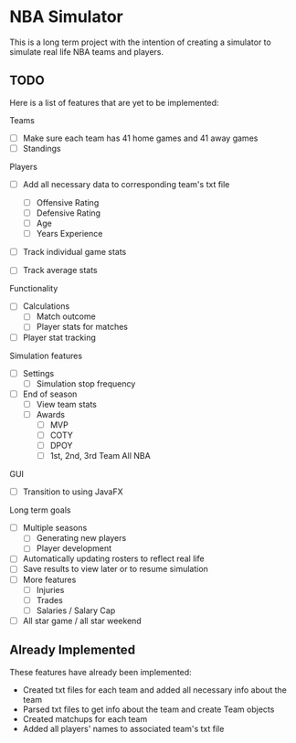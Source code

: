 # NBA Simulator

<p>This is a long term project with the intention of creating a simulator to simulate real life NBA teams and players.</p>

## TODO
<p>Here is a list of features that are yet to be implemented:</p> 
<p>Teams</p>

- [ ] Make sure each team has 41 home games and 41 away games
- [ ] Standings

<p>Players</p>

- [ ] Add all necessary data to corresponding team's txt file
    - [ ] Offensive Rating
    - [ ] Defensive Rating
    - [ ] Age
    - [ ] Years Experience
- [ ] Track individual game stats
- [ ] Track average stats


<p>Functionality</p>

- [ ] Calculations
    - [ ] Match outcome
    - [ ] Player stats for matches
- [ ] Player stat tracking

<p>Simulation features</p>

- [ ] Settings
    - [ ] Simulation stop frequency
- [ ] End of season
  - [ ] View team stats
  - [ ] Awards
      - [ ] MVP
      - [ ] COTY
      - [ ] DPOY
      - [ ] 1st, 2nd, 3rd Team All NBA

<p>GUI</p>

- [ ] Transition to using JavaFX

<p>Long term goals</p>

- [ ] Multiple seasons
    - [ ] Generating new players
    - [ ] Player development
- [ ] Automatically updating rosters to reflect real life
- [ ] Save results to view later or to resume simulation
- [ ] More features
  - [ ] Injuries
  - [ ] Trades
  - [ ] Salaries / Salary Cap
- [ ] All star game / all star weekend

## Already Implemented
<p>These features have already been implemented:</p>

- Created txt files for each team and added all necessary info about the team
- Parsed txt files to get info about the team and create Team objects
- Created matchups for each team
- Added all players' names to associated team's txt file